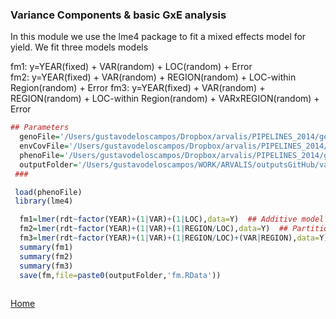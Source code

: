 ### Variance Components & basic GxE analysis

In this module we use the lme4 package to fit a mixed effects model for yield. We fit three models models

   fm1:  y=YEAR(fixed) + VAR(random) + LOC(random) + Error  
   fm2:  y=YEAR(fixed) + VAR(random) + REGION(random) + LOC-within Region(random) + Error 
   fm3:  y=YEAR(fixed) + VAR(random) + REGION(random) + LOC-within Region(random) + VARxREGION(random) + Error 
   
```R
## Parameters
  genoFile='/Users/gustavodeloscampos/Dropbox/arvalis/PIPELINES_2014/getData/output/X_2012_2014.rda'
  envCovFile='/Users/gustavodeloscampos/Dropbox/arvalis/PIPELINES_2014/getData/output/W_No_ctr_std.rda' 
  phenoFile='/Users/gustavodeloscampos/Dropbox/arvalis/PIPELINES_2014/getData/output/Y.rda' 
  outputFolder='/Users/gustavodeloscampos/WORK/ARVALIS/outputsGitHub/varComp/'
 ###

 load(phenoFile)
 library(lme4)

  fm1=lmer(rdt~factor(YEAR)+(1|VAR)+(1|LOC),data=Y)  ## Additive model no GxE
  fm2=lmer(rdt~factor(YEAR)+(1|VAR)+(1|REGION/LOC),data=Y)  ## Partitioning varinace of LOC into Region and LOC within region.
  fm3=lmer(rdt~factor(YEAR)+(1|VAR)+(1|REGION/LOC)+(VAR|REGION),data=Y)  ## Adding GxE (VARxREGION)
  summary(fm1)
  summary(fm2)
  summary(fm3)
  save(fm,file=paste0(outputFolder,'fm.RData'))
  
```
[Home](https://github.com/gdlc/ARVALIS/blob/master/README.md)
